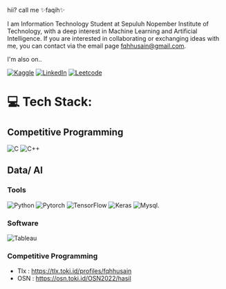 hii? call me ✨faqih✨

I am Information Technology Student at Sepuluh Nopember Institute of Technology, with a deep interest in Machine Learning and Artificial Intelligence. If you are interested in collaborating or exchanging ideas with me, you can contact via the email page fqhhusain@gmail.com.


I'm also on.. 

[![Kaggle](https://img.shields.io/badge/Kaggle-20BEFF?style=for-the-badge&logo=Kaggle&logoColor=white)](https://www.kaggle.com/fqhhusain)
[![LinkedIn](https://img.shields.io/badge/LinkedIn-0077B5?style=for-the-badge&logo=linkedin&logoColor=white)](https://linkedin.com/in/fqhhusain) 
[![Leetcode](https://img.shields.io/badge/-LeetCode-FFA116?style=for-the-badge&logo=LeetCode&logoColor=black)](https://leetcode.com/u/fqhhusain/)

# 💻 Tech Stack:
## Competitive Programming
![C](https://img.shields.io/badge/c-%2300599C.svg?style=for-the-badge&logo=c&logoColor=white) 
![C++](https://img.shields.io/badge/c++-%2300599C.svg?style=for-the-badge&logo=c%2B%2B&logoColor=white) 

## Data/ AI
### Tools
![Python](https://img.shields.io/badge/python-3670A0?style=for-the-badge&logo=python&logoColor=ffdd54)
![Pytorch](https://img.shields.io/badge/PyTorch-EE4C2C?style=for-the-badge&logo=pytorch&logoColor=white)
![TensorFlow](https://img.shields.io/badge/TensorFlow-%23FF6F00.svg?style=for-the-badge&logo=TensorFlow&logoColor=white)
![Keras](https://img.shields.io/badge/Keras-FF0000?style=for-the-badge&logo=keras&logoColor=white)
![Mysql](https://img.shields.io/badge/MySQL-005C84?style=for-the-badge&logo=mysql&logoColor=white).

### Software
![Tableau](https://img.shields.io/badge/Tableau-E97627?style=for-the-badge&logo=Tableau&logoColor=white)

### Competitive Programming
- Tlx : https://tlx.toki.id/profiles/fqhhusain
- OSN : https://osn.toki.id/OSN2022/hasil

[](https://img.shields.io/badge/Kali_Linux-557C94?style=for-the-badge&logo=kali-linux&logoColor=white)



